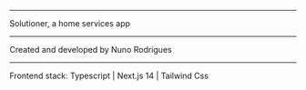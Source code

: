 ***************************
Solutioner, a home services app
***************************
Created and developed by Nuno Rodrigues
***************************
Frontend stack: Typescript | Next.js 14 | Tailwind Css